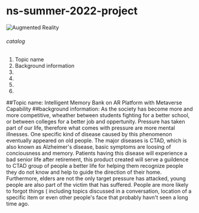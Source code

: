 # ns-summer-2022-project
![Augmented Reality](https://s2.loli.net/2022/08/03/geMtKAEqOuBz7Rb.webp) 
###### catalog
1. Topic name
2. Background information
3.
4.
5.
6.
##Topic name: Intelligent Memory Bank on AR Platform with Metaverse Capability
##background information: As the society has become more and more competitive, wheather between students fighting for a better school, or between colleges for a better job and oppertunity. Pressure has taken part of our life, therefore what comes with pressure are more mental illnesses. One specific kind of disease caused by this phenomenon eventually appeared on old people. The major diseases is CTAD, which is also known as Alzheimer's disease, basic symptoms are loosing of conciousness and memory. Patients having this disease will experience a bad senior life after retirement, this product created will serve a guildence to CTAD group of people a better life for helping them recognize people they do not know and help to guide the direction of their home. Furthermore, elders are not the only target pressure has attacked, young people are also part of the victim that has suffered. People are more likely to forgot things ( including topics discussed in a conversation, location of a specific item or even other people's face that probably havn't seen a long time ago.
